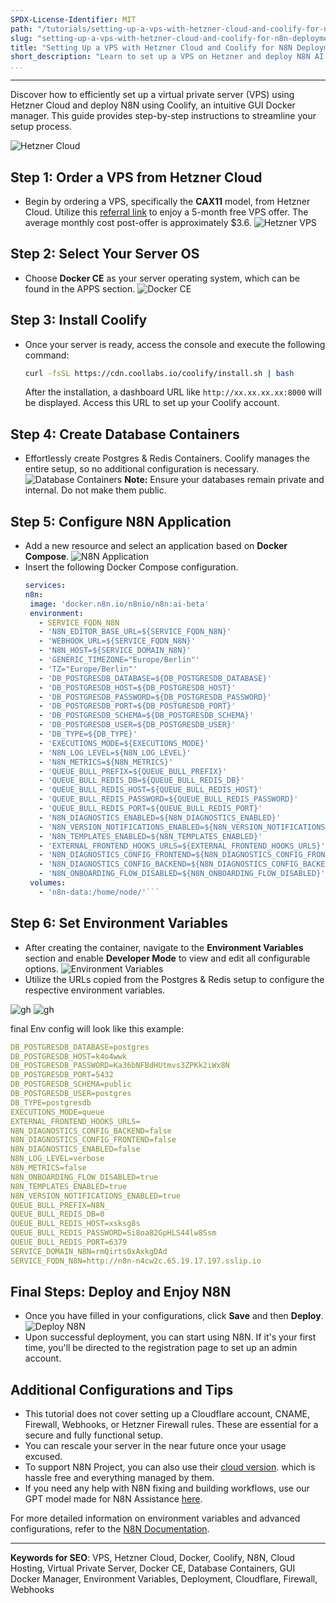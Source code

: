 ```yaml
---
SPDX-License-Identifier: MIT
path: "/tutorials/setting-up-a-vps-with-hetzner-cloud-and-coolify-for-n8n-deployment"
slug: "setting-up-a-vps-with-hetzner-cloud-and-coolify-for-n8n-deployment"
title: "Setting Up a VPS with Hetzner Cloud and Coolify for N8N Deployment"
short_description: "Learn to set up a VPS on Hetzner and deploy N8N AI version via Coolify with this easy step-by-step guide."
...
```

---

Discover how to efficiently set up a virtual private server (VPS) using Hetzner Cloud and deploy N8N using Coolify, an intuitive GUI Docker manager. This guide provides step-by-step instructions to streamline your setup process.

![Hetzner Cloud](https://files.notice.studio/workspaces/8c8c2caf-fbf0-4d85-bcb7-8fb67110ece6/b5fefccf-a4cc-4614-a954-1ba67a8f2221.png)

## Step 1: Order a VPS from Hetzner Cloud

- Begin by ordering a VPS, specifically the **CAX11** model, from Hetzner Cloud. Utilize this [referral link](https://swiy.co/vps) to enjoy a 5-month free VPS offer. The average monthly cost post-offer is approximately $3.6.
  ![Hetzner VPS](https://cdn.statically.io/gh/ARHAEEM/blog/assets/17049677840001b1ado.png)

## Step 2: Select Your Server OS

- Choose **Docker CE** as your server operating system, which can be found in the APPS section.
  ![Docker CE](https://cdn.statically.io/gh/ARHAEEM/blog/assets/1704963901000ce1hwu.png)

## Step 3: Install Coolify

- Once your server is ready, access the console and execute the following command:
  ```BASH
  curl -fsSL https://cdn.coollabs.io/coolify/install.sh | bash
  ```
  After the installation, a dashboard URL like `http://xx.xx.xx.xx:8000` will be displayed. Access this URL to set up your Coolify account.
  
## Step 4: Create Database Containers

- Effortlessly create Postgres & Redis Containers. Coolify manages the entire setup, so no additional configuration is necessary.
  ![Database Containers](https://cdn.statically.io/gh/ARHAEEM/blog/assets/1704964301000m1hmn5.png)
  **Note:** Ensure your databases remain private and internal. Do not make them public.

## Step 5: Configure N8N Application

- Add a new resource and select an application based on **Docker Compose**.
  ![N8N Application](https://cdn.statically.io/gh/ARHAEEM/blog/assets/1704964638000gfw54v.png)
- Insert the following Docker Compose configuration.
   ```YAML
  services:
  n8n:
    image: 'docker.n8n.io/n8nio/n8n:ai-beta'
    environment:
      - SERVICE_FQDN_N8N
      - 'N8N_EDITOR_BASE_URL=${SERVICE_FQDN_N8N}'
      - 'WEBHOOK_URL=${SERVICE_FQDN_N8N}'
      - 'N8N_HOST=${SERVICE_DOMAIN_N8N}'
      - 'GENERIC_TIMEZONE="Europe/Berlin"'
      - 'TZ="Europe/Berlin"'
      - 'DB_POSTGRESDB_DATABASE=${DB_POSTGRESDB_DATABASE}'
      - 'DB_POSTGRESDB_HOST=${DB_POSTGRESDB_HOST}'
      - 'DB_POSTGRESDB_PASSWORD=${DB_POSTGRESDB_PASSWORD}'
      - 'DB_POSTGRESDB_PORT=${DB_POSTGRESDB_PORT}'
      - 'DB_POSTGRESDB_SCHEMA=${DB_POSTGRESDB_SCHEMA}'
      - 'DB_POSTGRESDB_USER=${DB_POSTGRESDB_USER}'
      - 'DB_TYPE=${DB_TYPE}'
      - 'EXECUTIONS_MODE=${EXECUTIONS_MODE}'
      - 'N8N_LOG_LEVEL=${N8N_LOG_LEVEL}'
      - 'N8N_METRICS=${N8N_METRICS}'
      - 'QUEUE_BULL_PREFIX=${QUEUE_BULL_PREFIX}'
      - 'QUEUE_BULL_REDIS_DB=${QUEUE_BULL_REDIS_DB}'
      - 'QUEUE_BULL_REDIS_HOST=${QUEUE_BULL_REDIS_HOST}'
      - 'QUEUE_BULL_REDIS_PASSWORD=${QUEUE_BULL_REDIS_PASSWORD}'
      - 'QUEUE_BULL_REDIS_PORT=${QUEUE_BULL_REDIS_PORT}'
      - 'N8N_DIAGNOSTICS_ENABLED=${N8N_DIAGNOSTICS_ENABLED}'
      - 'N8N_VERSION_NOTIFICATIONS_ENABLED=${N8N_VERSION_NOTIFICATIONS_ENABLED}'
      - 'N8N_TEMPLATES_ENABLED=${N8N_TEMPLATES_ENABLED}'
      - 'EXTERNAL_FRONTEND_HOOKS_URLS=${EXTERNAL_FRONTEND_HOOKS_URLS}'
      - 'N8N_DIAGNOSTICS_CONFIG_FRONTEND=${N8N_DIAGNOSTICS_CONFIG_FRONTEND}'
      - 'N8N_DIAGNOSTICS_CONFIG_BACKEND=${N8N_DIAGNOSTICS_CONFIG_BACKEND}'
      - 'N8N_ONBOARDING_FLOW_DISABLED=${N8N_ONBOARDING_FLOW_DISABLED}'
    volumes:
      - 'n8n-data:/home/node/'```

## Step 6: Set Environment Variables

- After creating the container, navigate to the **Environment Variables** section and enable **Developer Mode** to view and edit all configurable options.
  ![Environment Variables](https://cdn.statically.io/gh/ARHAEEM/blog/assets/1704965377000qtaxfj.png)
- Utilize the URLs copied from the Postgres & Redis setup to configure the respective environment variables.

![gh](https://cdn.statically.io/gh/ARHAEEM/blog/assets/1704965971000ximppt.png)
![gh](https://cdn.statically.io/gh/ARHAEEM/blog/assets/1704967157000cdm9h4.png)

final Env config will look like this example:
```YAML
DB_POSTGRESDB_DATABASE=postgres
DB_POSTGRESDB_HOST=k4o4wwk
DB_POSTGRESDB_PASSWORD=Ka36bNFBdHUtmvs3ZPKk2iWx8N
DB_POSTGRESDB_PORT=5432
DB_POSTGRESDB_SCHEMA=public
DB_POSTGRESDB_USER=postgres
DB_TYPE=postgresdb
EXECUTIONS_MODE=queue
EXTERNAL_FRONTEND_HOOKS_URLS=
N8N_DIAGNOSTICS_CONFIG_BACKEND=false
N8N_DIAGNOSTICS_CONFIG_FRONTEND=false
N8N_DIAGNOSTICS_ENABLED=false
N8N_LOG_LEVEL=verbose
N8N_METRICS=false
N8N_ONBOARDING_FLOW_DISABLED=true
N8N_TEMPLATES_ENABLED=true
N8N_VERSION_NOTIFICATIONS_ENABLED=true
QUEUE_BULL_PREFIX=N8N_
QUEUE_BULL_REDIS_DB=0
QUEUE_BULL_REDIS_HOST=xsksg8s
QUEUE_BULL_REDIS_PASSWORD=Si8oa82GpHLS44lw8Ssm
QUEUE_BULL_REDIS_PORT=6379
SERVICE_DOMAIN_N8N=rmQirts0xAxkgDAd
SERVICE_FQDN_N8N=http://n8n-n4cw2c.65.19.17.197.sslip.io
```
## Final Steps: Deploy and Enjoy N8N

- Once you have filled in your configurations, click **Save** and then **Deploy**.
  ![Deploy N8N](https://cdn.statically.io/gh/ARHAEEM/blog/assets/1704967523000tlea6n.png)
- Upon successful deployment, you can start using N8N. If it's your first time, you'll be directed to the registration page to set up an admin account.

## Additional Configurations and Tips

- This tutorial does not cover setting up a Cloudflare account, CNAME, Firewall, Webhooks, or Hetzner Firewall rules. These are essential for a secure and fully functional setup.
- You can rescale your server in the near future once your usage excused.
- To support N8N Project, you can also use their [cloud version](https://n8n.io/pricing/). which is hassle free and everything managed by them.
- If you need any help with N8N fixing and building workflows, use our GPT model made for N8N Assistance [here](https://swiy.co/n8n).

For more detailed information on environment variables and advanced configurations, refer to the [N8N Documentation](https://docs.n8n.io/hosting/environment-variables/environment-variables/).

---

**Keywords for SEO**: VPS, Hetzner Cloud, Docker, Coolify, N8N, Cloud Hosting, Virtual Private Server, Docker CE, Database Containers, GUI Docker Manager, Environment Variables, Deployment, Cloudflare, Firewall, Webhooks

